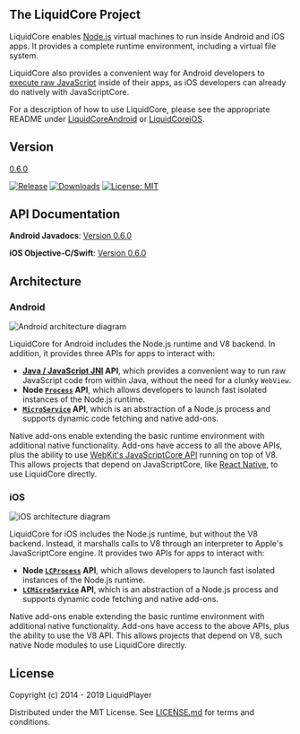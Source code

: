 The LiquidCore Project
----------------------

LiquidCore enables [Node.js] virtual machines to run inside Android and iOS apps.  It provides a complete runtime environment, including a virtual file system.

LiquidCore also provides a convenient way for Android developers to [execute raw JavaScript](https://github.com/LiquidPlayer/LiquidCore/wiki/LiquidCore-as-a-Native-Javascript-Engine) inside of their apps, as iOS developers can already do natively with JavaScriptCore.

For a description of how to use LiquidCore, please see the appropriate README under [LiquidCoreAndroid](https://github.com/LiquidPlayer/LiquidCore/tree/master/LiquidCoreAndroid) or [LiquidCoreiOS](https://github.com/LiquidPlayer/LiquidCore/tree/master/LiquidCoreiOS).

Version
-------
[0.6.0](https://github.com/LiquidPlayer/LiquidCore/releases/tag/0.6.0)

[![Release](https://jitpack.io/v/LiquidPlayer/LiquidCore.svg)](https://jitpack.io/#LiquidPlayer/LiquidCore)
[![Downloads](https://jitpack.io/v/LiquidPlayer/LiquidCore/week.svg)](https://jitpack.io/#LiquidPlayer/LiquidCore)
[![License: MIT](https://img.shields.io/badge/License-MIT-yellow.svg)](https://opensource.org/licenses/MIT)

API Documentation
-----------------
**Android Javadocs**: [Version 0.6.0](https://liquidplayer.github.io/LiquidCoreAndroid/0.6.0/index.html)

**iOS Objective-C/Swift**: [Version 0.6.0](https://liquidplayer.github.io/LiquidCoreiOS/0.6.0/index.html)

Architecture
------------

### Android

![Android architecture diagram](https://github.com/LiquidPlayer/LiquidCore/raw/master/doc/ArchitectureAndroid.png)

LiquidCore for Android includes the Node.js runtime and V8 backend.  In addition, it provides three APIs for apps to interact with:

* **[Java / JavaScript JNI](https://github.com/LiquidPlayer/LiquidCore/wiki/README-Android-(0.6.0)#java--javascript-api) API**, which provides a convenient way to run raw JavaScript code from within Java, without the need for a clunky `WebView`.
* **Node [`Process`](https://github.com/LiquidPlayer/LiquidCore/wiki/README-Android-(0.6.0)#node-process) API**, which allows developers to launch fast isolated instances of the Node.js runtime.
* **[`MicroService`](https://github.com/LiquidPlayer/LiquidCore/wiki/README-Android-(0.6.0)#the-microservice) API**, which is an abstraction of a Node.js process and supports dynamic code fetching and native add-ons.

Native add-ons enable extending the basic runtime environment with additional native functionality.  Add-ons have access to all the above APIs, plus the ability to use [WebKit's JavaScriptCore API](https://developer.apple.com/documentation/javascriptcore?language=objc) running on top of V8.  This allows projects that depend on JavaScriptCore, like [React Native](https://facebook.github.io/react-native/), to use LiquidCore directly.

### iOS

![iOS architecture diagram](https://github.com/LiquidPlayer/LiquidCore/raw/master/doc/ArchitectureiOS.png)

LiquidCore for iOS includes the Node.js runtime, but without the V8 backend.  Instead, it marshalls calls to V8 through an interpreter to Apple's JavaScriptCore engine.  It provides two APIs for apps to interact with:

* **Node [`LCProcess`](https://github.com/LiquidPlayer/LiquidCore/wiki/README-iOS-(0.6.0)#node-lcprocess) API**, which allows developers to launch fast isolated instances of the Node.js runtime.
* **[`LCMicroService`](https://github.com/LiquidPlayer/LiquidCore/wiki/README-iOS-(0.6.0)#the-lcmicroservice) API**, which is an abstraction of a Node.js process and supports dynamic code fetching and native add-ons.

Native add-ons enable extending the basic runtime environment with additional native functionality.  Add-ons have access to the above APIs, plus the ability to use the V8 API.  This allows projects that depend on V8, such native Node modules to use LiquidCore directly.

License
-------

Copyright (c) 2014 - 2019 LiquidPlayer

Distributed under the MIT License.  See [LICENSE.md](LICENSE.md) for terms and conditions.

[Node.js]:https://nodejs.org/
